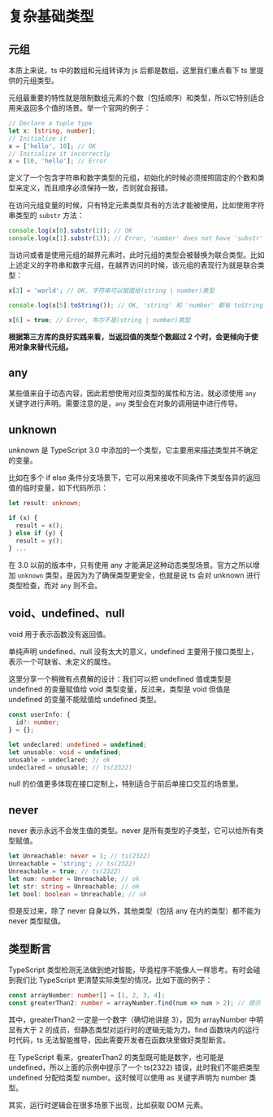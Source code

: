 # 复杂基础类型

## 元组

本质上来说，ts 中的数组和元组转译为 js 后都是数组，这里我们重点看下 ts 里提供的元组类型。

元组最重要的特性就是限制数组元素的个数（包括顺序）和类型，所以它特别适合用来返回多个值的场景。举一个官网的例子：

```ts
// Declare a tuple type
let x: [string, number];
// Initialize it
x = ['hello', 10]; // OK
// Initialize it incorrectly
x = [10, 'hello']; // Error
```

定义了一个包含字符串和数字类型的元组，初始化的时候必须按照固定的个数和类型来定义，而且顺序必须保持一致，否则就会报错。

在访问元组变量的时候，只有特定元素类型具有的方法才能被使用，比如使用字符串类型的 `substr` 方法：

```ts
console.log(x[0].substr(1)); // OK
console.log(x[1].substr(1)); // Error, 'number' does not have 'substr'
```

当访问或者是使用元组的越界元素时，此时元组的类型会被替换为联合类型。比如上述定义的字符串和数字元组，在越界访问的时候，该元组的表现行为就是联合类型：

```ts
x[3] = 'world'; // OK, 字符串可以赋值给(string | number)类型

console.log(x[5].toString()); // OK, 'string' 和 'number' 都有 toString

x[6] = true; // Error, 布尔不是(string | number)类型
```

**根据第三方库的良好实践来看，当返回值的类型个数超过 2 个时，会更倾向于使用对象来替代元组。**

## any

某些值来自于动态内容，因此若想使用对应类型的属性和方法，就必须使用 `any` 关键字进行声明。需要注意的是，`any` 类型会在对象的调用链中进行传导。

## unknown

unknown 是 TypeScript 3.0 中添加的一个类型，它主要用来描述类型并不确定的变量。

比如在多个 if else 条件分支场景下，它可以用来接收不同条件下类型各异的返回值的临时变量，如下代码所示：

```ts
let result: unknown;

if (x) {
  result = x();
} else if (y) {
  result = y();
} ...
```

在 3.0 以前的版本中，只有使用 any 才能满足这种动态类型场景。官方之所以增加 `unknown` 类型，是因为为了确保类型更安全，也就是说 ts 会对 unknown 进行类型检查，而对 `any` 则不会。

## void、undefined、null

void 用于表示函数没有返回值。

单纯声明 undefined、null 没有太大的意义，undefined 主要用于接口类型上，表示一个可缺省、未定义的属性。

这里分享一个稍微有点费解的设计：我们可以把 undefined 值或类型是 undefined 的变量赋值给 void 类型变量，反过来，类型是 void 但值是 undefined 的变量不能赋值给 undefined 类型。

```ts
const userInfo: {
  id?: number;
} = {};

let undeclared: undefined = undefined;
let unusable: void = undefined;
unusable = undeclared; // ok
undeclared = unusable; // ts(2322)
```

null 的价值更多体现在接口定制上，特别适合于前后单接口交互的场景里。

## never

never 表示永远不会发生值的类型。never 是所有类型的子类型，它可以给所有类型赋值。

```ts
let Unreachable: never = 1; // ts(2322)
Unreachable = 'string'; // ts(2322)
Unreachable = true; // ts(2322)
let num: number = Unreachable; // ok
let str: string = Unreachable; // ok
let bool: boolean = Unreachable; // ok
```

但是反过来，除了 never 自身以外，其他类型（包括 any 在内的类型）都不能为 never 类型赋值。

## 类型断言

TypeScript 类型检测无法做到绝对智能，毕竟程序不能像人一样思考。有时会碰到我们比 TypeScript 更清楚实际类型的情况，比如下面的例子：

```ts
const arrayNumber: number[] = [1, 2, 3, 4];
const greaterThan2: number = arrayNumber.find(num => num > 2); // 提示 ts(2322)
```

其中，greaterThan2 一定是一个数字（确切地讲是 3），因为 arrayNumber 中明显有大于 2 的成员，但静态类型对运行时的逻辑无能为力。find 函数块内的运行时代码，ts 无法智能推导，因此需要开发者在函数块里做好类型断言。

在 TypeScript 看来，greaterThan2 的类型既可能是数字，也可能是 undefined，所以上面的示例中提示了一个 ts(2322) 错误，此时我们不能把类型 undefined 分配给类型 number。这时候可以使用 as 关键字声明为 number 类型。

其实，运行时逻辑会在很多场景下出现，比如获取 DOM 元素。

